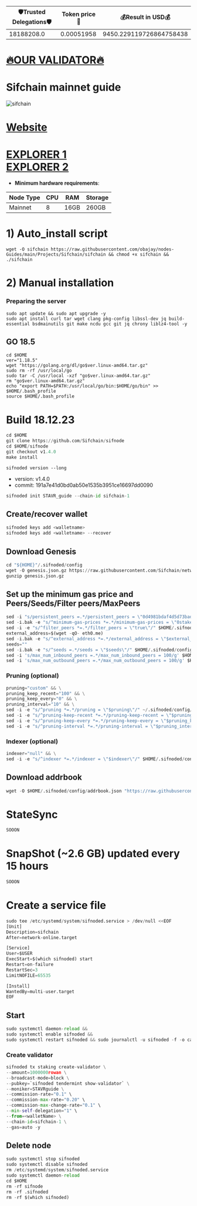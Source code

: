 <!-- START_TABLE -->
| 🛡Trusted Delegations🛡 | Token price🧲 | 💰Result in USD💰 |
|-------------|---------|---------------|
| 18188208.0 | 0.00051958 | 9450.229119726864758438 |

<!-- END_TABLE -->

[🔥OUR VALIDATOR🔥](https://explorer.stavr.tech/Sifchain/staking/sifvaloper1k5ypsesvvfga6pxjdxggaph97ywwf4l4mw0mqp)
=

# Sifchain mainnet guide
![sifchain](https://user-images.githubusercontent.com/44331529/190616339-2de8f67c-4818-4a99-8b5b-6b6e713fd023.png)

[Website](https://sifchain.network/)
=
[EXPLORER 1](https://explorer.stavr.tech/Sifchain/staking) \
[EXPLORER 2](https://www.mintscan.io/sifchain/validators)
=

- **Minimum hardware requirements**:

| Node Type |CPU | RAM  | Storage  | 
|-----------|----|------|----------|
| Mainnet   |   8| 16GB | 260GB    |


# 1) Auto_install script
```pytohn
wget -O sifchain https://raw.githubusercontent.com/obajay/nodes-Guides/main/Projects/Sifchain/sifchain && chmod +x sifchain && ./sifchain
```

# 2) Manual installation

### Preparing the server
```pytohn
sudo apt update && sudo apt upgrade -y
sudo apt install curl tar wget clang pkg-config libssl-dev jq build-essential bsdmainutils git make ncdu gcc git jq chrony liblz4-tool -y
```
## GO 18.5
```pytohn
cd $HOME
ver="1.18.5"
wget "https://golang.org/dl/go$ver.linux-amd64.tar.gz"
sudo rm -rf /usr/local/go
sudo tar -C /usr/local -xzf "go$ver.linux-amd64.tar.gz"
rm "go$ver.linux-amd64.tar.gz"
echo "export PATH=$PATH:/usr/local/go/bin:$HOME/go/bin" >> $HOME/.bash_profile
source $HOME/.bash_profile
```

# Build 18.12.23
```python
cd $HOME
git clone https://github.com/Sifchain/sifnode
cd $HOME/sifnode
git checkout v1.4.0
make install
```
`sifnoded version --long`
- version: v1.4.0
- commit: 191a7e41d0bd0ab50e1535b3951ce16697dd0090

```python
sifnoded init STAVR_guide --chain-id sifchain-1
```    

## Create/recover wallet
```python
sifnoded keys add <walletname>
sifnoded keys add <walletname> --recover
```

## Download Genesis

```python
cd "${HOME}"/.sifnoded/config
wget -O genesis.json.gz https://raw.githubusercontent.com/Sifchain/networks/master/betanet/sifchain-1/genesis.json.gz
gunzip genesis.json.gz
```

## Set up the minimum gas price and Peers/Seeds/Filter peers/MaxPeers
```python
sed -i "s/persistent_peers =.*/persistent_peers = \"0d4981bdaf4d5d73bad00af3b1fa9d699e4d3bc0@44.235.108.41:26656,bcc2d07a14a8a0b3aa202e9ac106dec0bef91fda@13.55.247.60:26656,663dec65b754aceef5fcccb864048305208e7eb2@34.248.110.88:26656,0120f0a48e7e81cc98829ef4f5b39480f11ecd5a@52.76.185.17:26656,6535497f0152293d773108774a705b86c2249a9c@44.238.121.65:26656,fdf5cffc2b20a20fab954d3b6785e9c382762d14@34.255.133.248:26656,8c240f71f9e060277ce18dc09d82d3bbb05d1972@13.211.43.177:26656,9fbcb6bd5a7f20a716564157c4f6296d2faf5f64@18.138.208.95:26656\"/g" "${HOME}"/.sifnoded/config/config.toml
sed -i.bak -e "s/^minimum-gas-prices *=.*/minimum-gas-prices = \"0stake\"/;" ~/.sifnoded/config/app.toml
sed -i -e "s/^filter_peers *=.*/filter_peers = \"true\"/" $HOME/.sifnoded/config/config.toml
external_address=$(wget -qO- eth0.me) 
sed -i.bak -e "s/^external_address *=.*/external_address = \"$external_address:26656\"/" $HOME/.sifnoded/config/config.toml
seeds=""
sed -i.bak -e "s/^seeds =.*/seeds = \"$seeds\"/" $HOME/.sifnoded/config/config.toml
sed -i 's/max_num_inbound_peers =.*/max_num_inbound_peers = 100/g' $HOME/.sifnoded/config/config.toml
sed -i 's/max_num_outbound_peers =.*/max_num_outbound_peers = 100/g' $HOME/.sifnoded/config/config.toml

```
### Pruning (optional)
```python
pruning="custom" && \
pruning_keep_recent="100" && \
pruning_keep_every="0" && \
pruning_interval="10" && \
sed -i -e "s/^pruning *=.*/pruning = \"$pruning\"/" ~/.sifnoded/config/app.toml && \
sed -i -e "s/^pruning-keep-recent *=.*/pruning-keep-recent = \"$pruning_keep_recent\"/" ~/.sifnoded/config/app.toml && \
sed -i -e "s/^pruning-keep-every *=.*/pruning-keep-every = \"$pruning_keep_every\"/" ~/.sifnoded/config/app.toml && \
sed -i -e "s/^pruning-interval *=.*/pruning-interval = \"$pruning_interval\"/" ~/.sifnoded/config/app.toml
```
### Indexer (optional) 
```python
indexer="null" && \
sed -i -e "s/^indexer *=.*/indexer = \"$indexer\"/" $HOME/.sifnoded/config/config.toml
``` 
## Download addrbook
```python
wget -O $HOME/.sifnoded/config/addrbook.json "https://raw.githubusercontent.com/obajay/nodes-Guides/main/Projects/Sifchain/addrbook.json"
```

# StateSync
```python
SOOON
```
# SnapShot (~2.6 GB) updated every 15 hours
```python
SOOON
```

# Create a service file
```python
sudo tee /etc/systemd/system/sifnoded.service > /dev/null <<EOF
[Unit]
Description=sifchain
After=network-online.target

[Service]
User=$USER
ExecStart=$(which sifnoded) start
Restart=on-failure
RestartSec=3
LimitNOFILE=65535

[Install]
WantedBy=multi-user.target
EOF
```

## Start
```python
sudo systemctl daemon-reload &&
sudo systemctl enable sifnoded &&
sudo systemctl restart sifnoded && sudo journalctl -u sifnoded -f -o cat
```

### Create validator
```python
sifnoded tx staking create-validator \
--amount=1000000rowan \
--broadcast-mode=block \
--pubkey=`sifnoded tendermint show-validator` \
--moniker=STAVRguide \
--commission-rate="0.1" \
--commission-max-rate="0.20" \
--commission-max-change-rate="0.1" \
--min-self-delegation="1" \
--from=<walletName> \
--chain-id=sifchain-1 \
--gas=auto -y
```

## Delete node
```python
sudo systemctl stop sifnoded
sudo systemctl disable sifnoded
rm /etc/systemd/system/sifnoded.service
sudo systemctl daemon-reload
cd $HOME
rm -rf sifnode
rm -rf .sifnoded
rm -rf $(which sifnoded)
```

